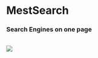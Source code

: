 # MestSearch
 <h3> Search Engines on one page </h3><br>
 <img src="https://secyukle.com/images/2020/12/11/indir.png">
